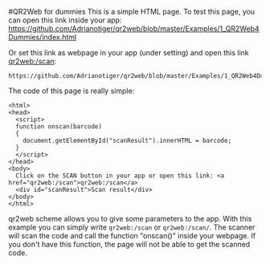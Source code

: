 #QR2Web for dummies
This is a simple HTML page.
To test this page, you can open this link inside your app:
https://github.com/Adrianotiger/qr2web/blob/master/Examples/1_QR2Web4Dummies/index.html

Or set this link as webpage in your app (under setting) and open this link [qr2web:/scan](qr2web:/scan):
```
https://github.com/Adrianotiger/qr2web/blob/master/Examples/1_QR2Web4Dummies/index.html
```

The code of this page is really simple:
```
<html>
<head>
  <script>
  function onscan(barcode)
  {
    document.getElementById("scanResult").innerHTML = barcode;
  }
  </script>
</head>
<body>
  Click on the SCAN button in your app or open this link: <a href="qr2web:/scan">qr2web:/scan</a>
  <div id="scanResult">Scan result</div>
</body>
</html>
```

qr2web scheme allows you to give some parameters to the app.
With this example you can simply write `qr2web:/scan` or `qr2web:/scan/`. The scanner will scan the code and call the function "onscan()" inside your webpage. If you don't have this function, the page will not be able to get the scanned code.

